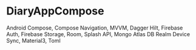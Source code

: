 # DiaryAppCompose
Android Compose, Compose Navigation, MVVM, Dagger Hilt, Firebase Auth, Firebase Storage, Room, Splash API, Mongo Atlas DB Realm Device Sync, Material3, Toml
